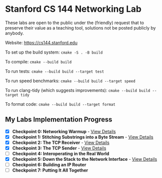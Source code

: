 Stanford CS 144 Networking Lab
==============================

These labs are open to the public under the (friendly) request that to
preserve their value as a teaching tool, solutions not be posted
publicly by anybody.

Website: https://cs144.stanford.edu

To set up the build system: `cmake -S . -B build`

To compile: `cmake --build build`

To run tests: `cmake --build build --target test`

To run speed benchmarks: `cmake --build build --target speed`

To run clang-tidy (which suggests improvements): `cmake --build build --target tidy`

To format code: `cmake --build build --target format`

## My Labs Implementation Progress

- [x] **Checkpoint 0: Networking Warmup** - [View Details](https://s11.ax1x.com/2024/01/20/pFEUeMD.png)
- [x] **Checkpoint 1: Stitching Substrings into a Byte Stream** - [View Details](https://s11.ax1x.com/2024/01/23/pFZ2rUP.png)
- [x] **Checkpoint 2: The TCP Receiver** - [View Details](https://s11.ax1x.com/2024/01/28/pFuEfbV.png)
- [x] **Checkpoint 3: The TCP Sender** - [View Details](https://s11.ax1x.com/2024/02/03/pFQvD3t.png)
- [ ] **Checkpoint 4: Interoperating in the Real World**
- [x] **Checkpoint 5: Down the Stack to the Network Interface** - [View Details](https://github.com/Kosthi/Simple-TCP/blob/check5/writeups/check5.md)
- [ ] **Checkpoint 6: Building an IP Router**
- [ ] **Checkpoint 7: Putting It All Together**
